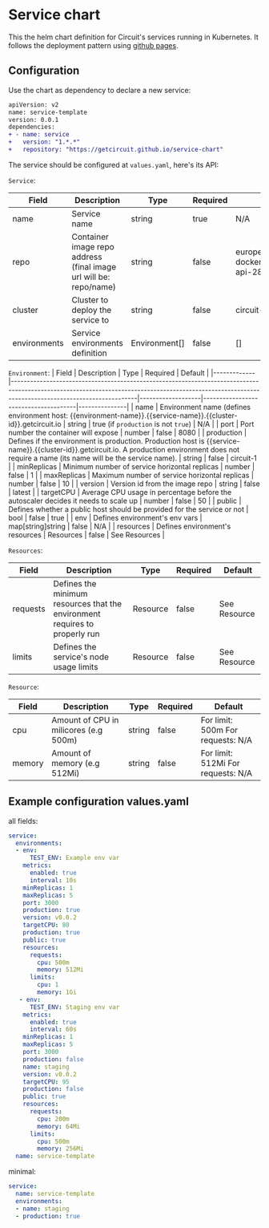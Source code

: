 # Service chart

This the helm chart definition for Circuit's services running in Kubernetes. It follows the deployment pattern using [github pages](https://helm.sh/docs/howto/chart_releaser_action/).

## Configuration

Use the chart as dependency to declare a new service: 

```diff
apiVersion: v2
name: service-template
version: 0.0.1
dependencies:
+ - name: service
+   version: "1.*.*"
+   repository: "https://getcircuit.github.io/service-chart"
```

The service should be configured at `values.yaml`, here's its API:

`Service`:

| Field        | Description                                                       | Type          | Required | Default                                                   |
|--------------|-------------------------------------------------------------------|---------------|----------|-----------------------------------------------------------|
| name         | Service name                                                      | string        | true     | N/A                                                       |
| repo         | Container image repo address (final image url will be: repo/name) | string        | false    | europe-west2-docker.pkg.dev/circuit-api-284012/getcircuit |
| cluster      | Cluster to deploy the service to                                  | string        | false    | circuit-1                                                 |
| environments | Service environments definition                                   | Environment[] | false    | []                                                        |

`Environment`:
| Field       | Description                                                                                                                                                                                       | Type              | Required                             | Default       |
|-------------|---------------------------------------------------------------------------------------------------------------------------------------------------------------------------------------------------|-------------------|--------------------------------------|---------------|
| name        | Environment name (defines environment host: {{environment-name}}.{{service-name}}.{{cluster-id}}.getcircuit.io                                                                                    | string            | true (if `production` is not `true`) | N/A           |
| port        | Port number the container will expose                                                                                                                                                             | number            | false                                | 8080          |
| production  | Defines if the environment is production. Production host is {{service-name}}.{{cluster-id}}.getcircuit.io. A production environment does not require a name (its name will be the service name). | string            | false                                | circuit-1     |
| minReplicas | Minimum number of service horizontal replicas                                                                                                                                                     | number            | false                                | 1             |
| maxReplicas | Maximum number of service horizontal replicas                                                                                                                                                     | number            | false                                | 10            |
| version     | Version id from the image repo                                                                                                                                                                    | string            | false                                | latest        |
| targetCPU   | Average CPU usage in percentage before the autoscaler decides it needs to scale up                                                                                                                | number            | false                                | 50            |
| public      | Defines whether a public host should be provided for the service or not                                                                                                                           | bool              | false                                | true          |
| env         | Defines environment's env vars                                                                                                                                                                    | map[string]string | false                                | N/A           |
| resources   | Defines environment's resources                                                                                                                                                                   | Resources         | false                                | See Resources |



`Resources`:

| Field    | Description                                                                 | Type     | Required | Default      |
|----------|-----------------------------------------------------------------------------|----------|----------|--------------|
| requests | Defines the minimum resources that the environment requires to properly run | Resource | false    | See Resource |
| limits   | Defines the service's node usage limits                                     | Resource | false    | See Resource |

`Resource`:

| Field  | Description                           | Type   | Required | Default                            |
|--------|---------------------------------------|--------|----------|------------------------------------|
| cpu    | Amount of CPU in milicores (e.g 500m) | string | false    | For limit: 500m For requests: N/A  |
| memory | Amount of memory (e.g 512Mi)          | string | false    | For limit: 512Mi For requests: N/A |

## Example configuration values.yaml

all fields: 
```yaml
service:
  environments:
  - env:
      TEST_ENV: Example env var
    metrics:
      enabled: true
      interval: 10s
    minReplicas: 1
    maxReplicas: 5
    port: 3000
    production: true
    version: v0.0.2
    targetCPU: 80
    production: true
    public: true
    resources:
      requests:
        cpu: 500m
        memory: 512Mi
      limits: 
        cpu: 1
        memory: 1Gi
   - env:
      TEST_ENV: Staging env var
    metrics:
      enabled: true
      interval: 60s
    minReplicas: 1
    maxReplicas: 5
    port: 3000
    production: false
    name: staging
    version: v0.0.2
    targetCPU: 95
    production: false
    public: true
    resources:
      requests:
        cpu: 200m
        memory: 64Mi
      limits: 
        cpu: 500m
        memory: 256Mi
  name: service-template
```

minimal:
```yaml
service:
  name: service-template
  environments:
  - name: staging
  - production: true
```
